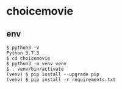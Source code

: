 # choicemovie

## env

```console
$ python3 -V
Python 3.7.3
$ cd choicemovie
$ python3 -m venv venv
$ . venv/bin/activate
(venv) $ pip install --upgrade pip
(venv) $ pip install -r requirements.txt
```
